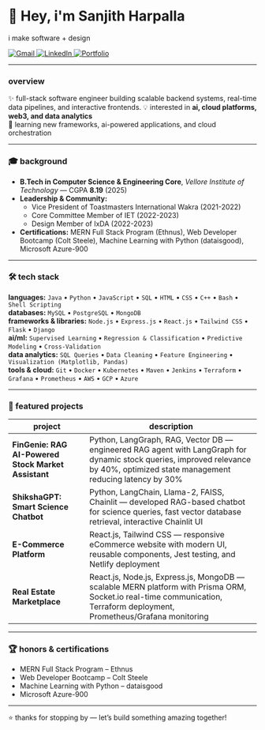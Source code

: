 # 👋 Hey, i'm **Sanjith Harpalla**
i make software + design  

<p align="left">
  <a href="mailto:ssharpalla2002@gmail.com" target="_blank">
    <img src="https://img.shields.io/badge/Gmail-D14836?style=for-the-badge&logo=gmail&logoColor=white" alt="Gmail"/>
    
  </a>
  <a href="https://www.linkedin.com/in/sanjith-sadananda-harpalla-a3769521b" target="_blank">
    <img src="https://img.shields.io/badge/LinkedIn-0077B5?style=for-the-badge&logo=linkedin&logoColor=white" alt="LinkedIn"/>
  </a>
  
  <a href="https://ssh02.vercel.app" target="_blank">
    <img src="https://img.shields.io/badge/Portfolio-000000?style=for-the-badge&logo=googlechrome&logoColor=white" alt="Portfolio"/>
  </a>
</p>

---

### overview

✨ full-stack software engineer building scalable backend systems, real-time data pipelines, and interactive frontends.
💡 interested in **ai, cloud platforms, web3, and data analytics**  
🌱 learning new frameworks, ai-powered applications, and cloud orchestration  

---

### 🎓 background  

- **B.Tech in Computer Science & Engineering Core**, *Vellore Institute of Technology* — CGPA **8.19** (2025)  
- **Leadership & Community:**  
  - Vice President of Toastmasters International Wakra (2021-2022)  
  - Core Committee Member of IET (2022-2023)  
  - Design Member of IxDA (2022-2023)  
- **Certifications:** MERN Full Stack Program (Ethnus), Web Developer Bootcamp (Colt Steele), Machine Learning with Python (dataisgood), Microsoft Azure-900  

---

### 🛠 tech stack  

**languages:** `Java` • `Python` • `JavaScript` • `SQL` • `HTML` • `CSS` • `C++` • `Bash` • `Shell Scripting`  
**databases:** `MySQL` • `PostgreSQL` • `MongoDB`  
**frameworks & libraries:** `Node.js` • `Express.js` • `React.js` • `Tailwind CSS` • `Flask` • `Django`  
**ai/ml:** `Supervised Learning` • `Regression & Classification` • `Predictive Modeling` • `Cross-Validation`  
**data analytics:** `SQL Queries` • `Data Cleaning` • `Feature Engineering` • `Visualization (Matplotlib, Pandas)`  
**tools & cloud:** `Git` • `Docker` • `Kubernetes` • `Maven` • `Jenkins` • `Terraform` • `Grafana` • `Prometheus` • `AWS` • `GCP` • `Azure`  

---

### 🌟 featured projects  

| project | description |
|---------|-------------|
| **FinGenie: RAG AI-Powered Stock Market Assistant** | Python, LangGraph, RAG, Vector DB — engineered RAG agent with LangGraph for dynamic stock queries, improved relevance by 40%, optimized state management reducing latency by 30% |
| **ShikshaGPT: Smart Science Chatbot** | Python, LangChain, Llama-2, FAISS, Chainlit — developed RAG-based chatbot for science queries, fast vector database retrieval, interactive Chainlit UI |
| **E-Commerce Platform** | React.js, Tailwind CSS — responsive eCommerce website with modern UI, reusable components, Jest testing, and Netlify deployment |
| **Real Estate Marketplace** | React.js, Node.js, Express.js, MongoDB — scalable MERN platform with Prisma ORM, Socket.io real-time communication, Terraform deployment, Prometheus/Grafana monitoring |

---

### 🏆 honors & certifications  

- MERN Full Stack Program – Ethnus  
- Web Developer Bootcamp – Colt Steele  
- Machine Learning with Python – dataisgood  
- Microsoft Azure-900  

---

⭐ thanks for stopping by — let’s build something amazing together!
